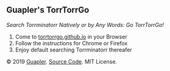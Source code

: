 Guapler's TorrTorrGo
---

*Search Torrminatorr Natively or by Any Words: Go TorrTorrGo!*

1. Come to [torrtorrgo.github.io](https://torrtorrgo.github.io) in your Browser
2. Follow the instructions for Chrome or Firefox
3. Enjoy default searching Torrminatorr thereafer

© 2019 [Guapler](https://web.archive.org/web/20190530061854/https://guapler.wordpress.com/). [Source Code](https://github.com/torrtorrgo/torrtorrgo.github.io/archive/master.zip). MIT License.
